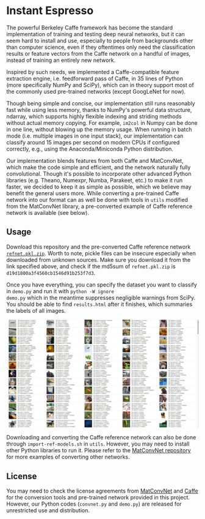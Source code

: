 # Instant Espresso

The powerful Berkeley Caffe framework has become the standard implementation of training and testing deep neural networks, but it can seem hard to install and use, especially to people from backgrounds other than computer science, even if they oftentimes only need the classification results or feature vectors from the Caffe network on a handful of images, instead of training an entirely new network.

Inspired by such needs, we implemented a Caffe-compatible feature extraction engine, i.e. feedforward pass of Caffe, in 35 lines of Python (more specifically NumPy and SciPy), which can in theory support most of the commonly used pre-trained networks (except GoogLeNet for now).

Though being simple and concise, our implementation still runs reasonably fast while using less memory, thanks to NumPy's powerful data structure, ndarray, which supports highly flexible indexing and striding methods without actual memory copying.
For example, <code>im2col</code> in Numpy can be done in one line, without blowing up the memory usage.
When running in batch mode (i.e. multiple images in one input stack), our implementation can classify around 15 images per second on modern CPUs if configured correctly, e.g., using the Anaconda/Miniconda Python distribution.

Our implementation blends features from both Caffe and MatConvNet, which make the code simple and efficient, and the network naturally fully convolutional. 
Though it's possible to incorporate other advanced Python libraries (e.g. Theano, Numexpr, Numba, Parakeet, etc.) to make it run faster, we decided to keep it as simple as possible, which we believe may benefit the general users more.
While converting a pre-trained Caffe network into our format can as well be done with tools in <code>utils</code> modified from the MatConvNet library, a pre-converted example of Caffe reference network is available (see below).

## Usage

Download this repository and the pre-converted Caffe reference network [<code>refnet.pkl.zip</code>](https://drive.google.com/open?id=0B8LpM_21I0tYLVBSN0NoU0w3b1U).
Worth to note, pickle files can be insecure especially when downloaded from unknown sources.
Make sure you download it from the link specified above, and check if the md5sum of <code>refnet.pkl.zip</code> is <code>d19d1800a3f4560cb1546d91b253f7d3</code>.

Once you have everything, you can specify the dataset you want to classify in <code>demo.py</code> and run it with <code>python -W ignore demo.py</code> which in the meantime suppresses negligible warnings from SciPy.
You should be able to find <code>results.html</code> after it finishes, which summaries the labels of all images.

![SCREENSHOT](screenshot.jpg)

Downloading and converting the Caffe reference network can also be done through <code>import-ref-models.sh</code> in <code>utils</code>.
However, you may need to install other Python libraries to run it.
Please refer to the [MatConvNet repository](https://github.com/vlfeat/matconvnet) for more examples of converting other networks.

## License

You may need to check the license agreements from [MatConvNet](http://www.vlfeat.org/matconvnet/) and [Caffe](http://caffe.berkeleyvision.org/) for the conversion tools and pre-trained network provided in this project.
However, our Python codes (<code>convnet.py</code> and <code>demo.py</code>) are released for unrestricted use and distribution.
